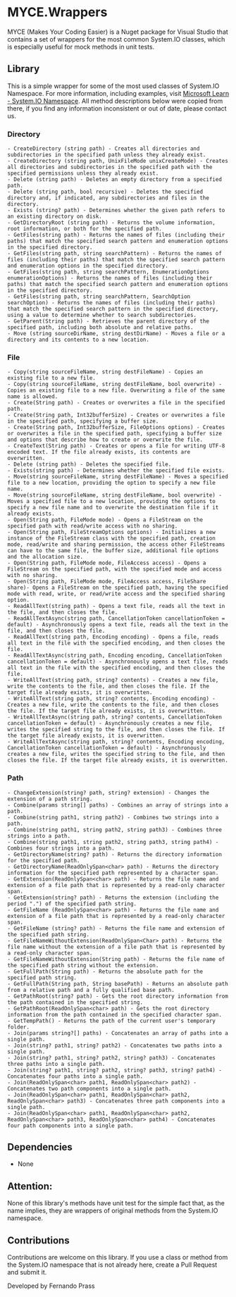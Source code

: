 # MYCE.Wrappers
MYCE (Makes Your Coding Easier) is a Nuget package for Visual Studio that contains a set of wrappers for the most common System.IO classes, which is especially useful for mock methods in unit tests.

## Library
This is a simple wrapper for some of the most used classes of System.IO Namespace. For more information, including examples, visit 
[Microsoft Learn - System.IO Namespace](https://learn.microsoft.com/en-us/dotnet/api/system.io). All method descriptions below were copied from there,
if you find any information inconsistent or out of date, please contact us.

### Directory
    - CreateDirectory (string path) - Creates all directories and subdirectories in the specified path unless they already exist.
    - CreateDirectory (string path, UnixFileMode unixCreateMode) - Creates all directories and subdirectories in the specified path with the specified permissions unless they already exist.
    - Delete (string path) - Deletes an empty directory from a specified path.
    - Delete (string path, bool recursive) - Deletes the specified directory and, if indicated, any subdirectories and files in the directory.
    - Exists (string? path) - Determines whether the given path refers to an existing directory on disk.
    - GetDirectoryRoot (string path) - Returns the volume information, root information, or both for the specified path.
    - GetFiles(string path) - Returns the names of files (including their paths) that match the specified search pattern and enumeration options in the specified directory.
    - GetFiles(string path, string searchPattern) - Returns the names of files (including their paths) that match the specified search pattern and enumeration options in the specified directory.
    - GetFiles(string path, string searchPattern, EnumerationOptions enumerationOptions) - Returns the names of files (including their paths) that match the specified search pattern and enumeration options in the specified directory.
    - GetFiles(string path, string searchPattern, SearchOption searchOption) - Returns the names of files (including their paths) that match the specified search pattern in the specified directory, using a value to determine whether to search subdirectories.
    - GetParent(String path) - Retrieves the parent directory of the specified path, including both absolute and relative paths.
    - Move (string sourceDirName, string destDirName) - Moves a file or a directory and its contents to a new location.

### File
    - Copy(string sourceFileName, string destFileName) - Copies an existing file to a new file.
    - Copy(string sourceFileName, string destFileName, bool overwrite) - Copies an existing file to a new file. Overwriting a file of the same name is allowed.
    - Create(String path) - Creates or overwrites a file in the specified path.
    - Create(String path, Int32bufferSize) - Creates or overwrites a file in the specified path, specifying a buffer size.
    - Create(String path, Int32bufferSize, FileOptions options) - Creates or overwrites a file in the specified path, specifying a buffer size and options that describe how to create or overwrite the file.
    - CreateText(String path) - Creates or opens a file for writing UTF-8 encoded text. If the file already exists, its contents are overwritten.
    - Delete (string path) - Deletes the specified file.
    - Exists(string path) - Determines whether the specified file exists.
    - Move(string sourceFileName, string destFileName) - Moves a specified file to a new location, providing the option to specify a new file name.
    - Move(string sourceFileName, string destFileName, bool overwrite) - Moves a specified file to a new location, providing the options to specify a new file name and to overwrite the destination file if it already exists.
    - Open(String path, FileMode mode) - Opens a FileStream on the specified path with read/write access with no sharing.
    - Open(String path, FileStreamOptions options) - Initializes a new instance of the FileStream class with the specified path, creation mode, read/write and sharing permission, the access other FileStreams can have to the same file, the buffer size, additional file options and the allocation size.
    - Open(String path, FileMode mode, FileAccess access) - Opens a FileStream on the specified path, with the specified mode and access with no sharing.
    - Open(String path, FileMode mode, FileAccess access, FileShare share)- Opens a FileStream on the specified path, having the specified mode with read, write, or read/write access and the specified sharing option.
    - ReadAllText(string path) - Opens a text file, reads all the text in the file, and then closes the file.
    - ReadAllTextAsync(string path, CancellationToken cancellationToken = default) - Asynchronously opens a text file, reads all the text in the file, and then closes the file.
    - ReadAllText(string path, Encoding encoding) - Opens a file, reads all text in the file with the specified encoding, and then closes the file.
    - ReadAllTextAsync(string path, Encoding encoding, CancellationToken cancellationToken = default) - Asynchronously opens a text file, reads all text in the file with the specified encoding, and then closes the file.
    - WriteAllText(string path, string? contents) - Creates a new file, write the contents to the file, and then closes the file. If the target file already exists, it is overwritten.
    - WriteAllText(string path, string? contents, Encoding encoding) - Creates a new file, write the contents to the file, and then closes the file. If the target file already exists, it is overwritten.
    - WriteAllTextAsync(string path, string? contents, CancellationToken cancellationToken = default) - Asynchronously creates a new file, writes the specified string to the file, and then closes the file. If the target file already exists, it is overwritten.
    - WriteAllTextAsync(string path, string? contents, Encoding encoding, CancellationToken cancellationToken = default) - Asynchronously creates a new file, writes the specified string to the file, and then closes the file. If the target file already exists, it is overwritten.

### Path
    - ChangeExtension(string? path, string? extension) - Changes the extension of a path string.
    - Combine(params string[] paths) - Combines an array of strings into a path.
    - Combine(string path1, string path2) - Combines two strings into a path.
    - Combine(string path1, string path2, string path3) - Combines three strings into a path.
    - Combine(string path1, string path2, string path3, string path4) - Combines four strings into a path.
    - GetDirectoryName(string? path) - Returns the directory information for the specified path.
    - GetDirectoryName(ReadOnlySpan<char> path) - Returns the directory information for the specified path represented by a character span.
    - GetExtension(ReadOnlySpan<char> path) - Returns the file name and extension of a file path that is represented by a read-only character span.
    - GetExtension(string? path) - Returns the extension (including the period ".") of the specified path string.
    - GetFileName (ReadOnlySpan<char> path) - Returns the file name and extension of a file path that is represented by a read-only character span.
    - GetFileName (string? path) - Returns the file name and extension of the specified path string.
    - GetFileNameWithoutExtension(ReadOnlySpan<Char> path) - Returns the file name without the extension of a file path that is represented by a read-only character span.
    - GetFileNameWithoutExtension(String path) - Returns the file name of the specified path string without the extension.
    - GetFullPath(String path) - Returns the absolute path for the specified path string.
    - GetFullPath(String path, String basePath) - Returns an absolute path from a relative path and a fully qualified base path.
    - GetPathRoot(string? path) - Gets the root directory information from the path contained in the specified string.
    - GetPathRoot(ReadOnlySpan<char> path) - Gets the root directory information from the path contained in the specified character span.
    - GetTempPath() - Returns the path of the current user's temporary folder.
    - Join(params string?[] paths) - Concatenates an array of paths into a single path.
    - Join(string? path1, string? path2) - Concatenates two paths into a single path.
    - Join(string? path1, string? path2, string? path3) - Concatenates three paths into a single path.
    - Join(string? path1, string? path2, string? path3, string? path4) - Concatenates four paths into a single path.
    - Join(ReadOnlySpan<char> path1, ReadOnlySpan<char> path2) - Concatenates two path components into a single path.
    - Join(ReadOnlySpan<char> path1, ReadOnlySpan<char> path2, ReadOnlySpan<char> path3) - Concatenates three path components into a single path.
    - Join(ReadOnlySpan<char> path1, ReadOnlySpan<char> path2, ReadOnlySpan<char> path3, ReadOnlySpan<char> path4) - Concatenates four path components into a single path.

## Dependencies
- None

## Attention:
None of this library's methods have unit test for the simple fact that, as the name implies, they are wrappers of original methods from the System.IO namespace.

## Contributions
Contributions are welcome on this library. If you use a class or method from the System.IO namespace that is not already here, create a Pull Request and submit it.

Developed by Fernando Prass